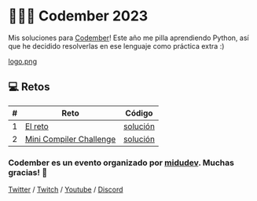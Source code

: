 # 👩🏻‍💻 Codember 2023

Mis soluciones para [Codember](https://codember.dev/)! Este año me pilla aprendiendo Python, así que he decidido resolverlas en ese lenguaje como práctica extra :)

[logo.png](https://raw.githubusercontent.com/marta-vilaseca/codember-2023/main/logo.png)

## 💻 Retos

| #   | Reto                                                | Código                           |
| --- | --------------------------------------------------- | -------------------------------- |
| 1   | [El reto](./challenge_01/README.md)                 | [solución](./challenge_01/01.py) |
| 2   | [Mini Compiler Challenge](./challenge_02/README.md) | [solución](./challenge_02/02.py) |

### Codember es un evento organizado por [midudev](https://twitter.com/midudev). Muchas gracias! 🧡

[Twitter](https://twitch.tv/midudev) /
[Twitch](https://twitch.tv/midudev) /
[Youtube](https://www.youtube.com/c/midudev) /
[Discord](https://discord.gg/midudev)
